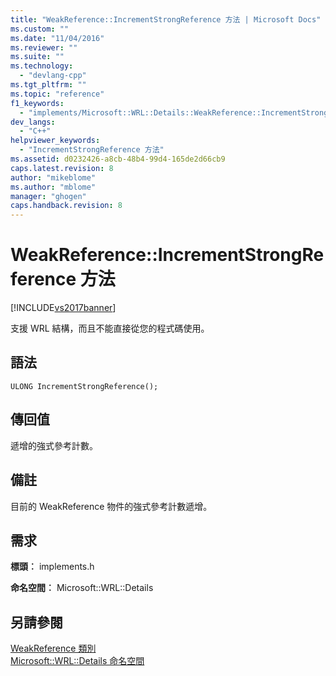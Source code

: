```yaml
---
title: "WeakReference::IncrementStrongReference 方法 | Microsoft Docs"
ms.custom: ""
ms.date: "11/04/2016"
ms.reviewer: ""
ms.suite: ""
ms.technology: 
  - "devlang-cpp"
ms.tgt_pltfrm: ""
ms.topic: "reference"
f1_keywords: 
  - "implements/Microsoft::WRL::Details::WeakReference::IncrementStrongReference"
dev_langs: 
  - "C++"
helpviewer_keywords: 
  - "IncrementStrongReference 方法"
ms.assetid: d0232426-a8cb-48b4-99d4-165de2d66cb9
caps.latest.revision: 8
author: "mikeblome"
ms.author: "mblome"
manager: "ghogen"
caps.handback.revision: 8
---
```

# WeakReference::IncrementStrongReference 方法
[!INCLUDE[vs2017banner](../assembler/inline/includes/vs2017banner.md)]

支援 WRL 結構，而且不能直接從您的程式碼使用。  
  
## <a name="syntax"></a>語法  
  
```  
ULONG IncrementStrongReference();  
```  
  
## <a name="return-value"></a>傳回值  
 遞增的強式參考計數。  
  
## <a name="remarks"></a>備註  
 目前的 WeakReference 物件的強式參考計數遞增。  
  
## <a name="requirements"></a>需求  
 **標頭︰** implements.h  
  
 **命名空間︰** Microsoft::WRL::Details  
  
## <a name="see-also"></a>另請參閱  
[WeakReference 類別](../windows/weakreference-class1.md)  
 [Microsoft::WRL::Details 命名空間](../windows/microsoft-wrl-details-namespace.md)